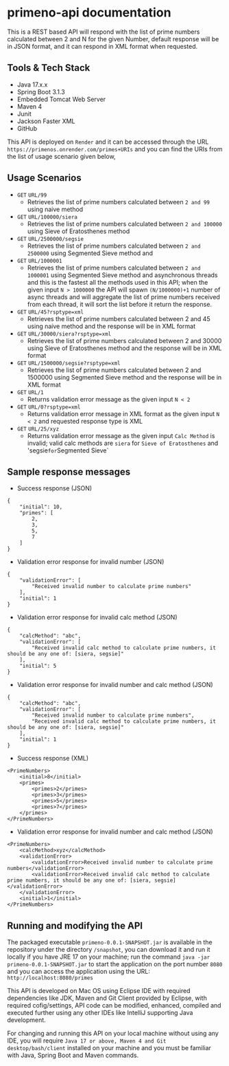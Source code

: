 # primeno-api documentation
This is a REST based API will respond with the list of prime numbers calculated between 2 and N for the given Number, default response will be in JSON format, and it can respond in XML format when requested.

## Tools & Tech Stack
* Java 17.x.x
* Spring Boot 3.1.3
* Embedded Tomcat Web Server
* Maven 4
* Junit
* Jackson Faster XML
* GitHub

This API is deployed on `Render` and it can be accessed through the URL `https://primenos.onrender.com/primes+URIs` and you can find the URIs from the list of usage scenario given below,

## Usage Scenarios
* `GET` `URL/99`
  * Retrieves the list of prime numbers calculated between `2 and 99` using naive method
* `GET` `URL/100000/siera`
  * Retrieves the list of prime numbers calculated between `2 and 100000` using Sieve of Eratosthenes method
* `GET` `URL/2500000/segsie`
  * Retrieves the list of prime numbers calculated between `2 and 2500000` using Segmented Sieve method and
* `GET` `URL/1000001`
  * Retrieves the list of prime numbers calculated between `2 and 1000001` using Segmented Sieve method and asynchronous threads and this is the fastest all the methods used in this API; when the given input `N > 1000000` the API will spawn `(N/1000000)+1` number of async threads and will aggregate the list of prime numbers received from each thread, it will sort the list before it return the response.
* `GET` `URL/45?rsptype=xml`
  * Retrieves the list of prime numbers calculated between 2 and 45 using naive method and the response will be in XML format
* `GET` `URL/30000/siera?rsptype=xml`
  * Retrieves the list of prime numbers calculated between 2 and 30000 using Sieve of Eratosthenes method and the response will be in XML format
* `GET` `URL/1500000/segsie?rsptype=xml`
  * Retrieves the list of prime numbers calculated between 2 and 1500000 using Segmented Sieve method and the response will be in XML format
* `GET` `URL/1`
  * Returns validation error message as the given input `N < 2`
* `GET` `URL/0?rsptype=xml`
  * Returns validation error message in XML format as the given input `N < 2` and requested response type is XML
* `GET` `URL/25/xyz`
  * Returns validation error message as the given input `Calc Method` is invalid; valid calc methods are `siera` for `Sieve of Eratosthenes` and 'segsie` for `Segmented Sieve`

## Sample response messages
* Success response (JSON)
```
{
    "initial": 10,
    "primes": [
        2,
        3,
        5,
        7
    ]
}
```

* Validation error response for invalid number (JSON)
```
{
    "validationError": [
        "Received invalid number to calculate prime numbers"
    ],
    "initial": 1
}
```

* Validation error response for invalid calc method (JSON)
```
{
    "calcMethod": "abc",
    "validationError": [
        "Received invalid calc method to calculate prime numbers, it should be any one of: [siera, segsie]"
    ],
    "initial": 5
}
```

* Validation error response for invalid number and calc method (JSON)
```
{
    "calcMethod": "abc",
    "validationError": [
        "Received invalid number to calculate prime numbers",
        "Received invalid calc method to calculate prime numbers, it should be any one of: [siera, segsie]"
    ],
    "initial": 1
}
```

* Success response (XML)
```
<PrimeNumbers>
    <initial>8</initial>
    <primes>
        <primes>2</primes>
        <primes>3</primes>
        <primes>5</primes>
        <primes>7</primes>
    </primes>
</PrimeNumbers>
```

* Validation error response for invalid number and calc method (JSON)
```
<PrimeNumbers>
    <calcMethod>xyz</calcMethod>
    <validationError>
        <validationError>Received invalid number to calculate prime numbers</validationError>
        <validationError>Received invalid calc method to calculate prime numbers, it should be any one of: [siera, segsie]</validationError>
    </validationError>
    <initial>1</initial>
</PrimeNumbers>
```

## Running and modifying the API
The packaged executable `primeno-0.0.1-SNAPSHOT.jar` is available in the repository under the directory `/snapshot`, you can download it and run it locally if you have JRE 17 on your machine; run the command `java -jar primeno-0.0.1-SNAPSHOT.jar` to start the application on the port number `8080` and you can access the application using the URL: `http://localhost:8080/primes`

This API is developed on Mac OS using Eclipse IDE with required dependencies like JDK, Maven and Git Client provided by Eclipse, with required cofig/settings, API code can be modified, enhanced, compiled and executed further using any other IDEs like IntelliJ supporting Java development.

For changing and running this API on your local machine without using any IDE, you will require `Java 17 or above, Maven 4 and Git desktop/bash/client` installed on your machine and you must be familiar with Java, Spring Boot and Maven commands.
